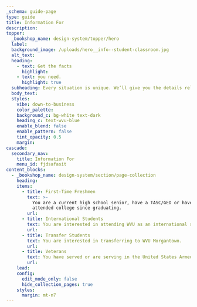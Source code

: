 ```yaml
---
_schema: guide-page
type: guide
title: Information For
description:
topper:
  _bookshop_name: design-system/topper/hero
  label:
  background_image: /uploads/hero__info--student-classroom.jpg
  alt_text:
  heading:
    - text: Get the facts
      highlight:
    - text: you need.
      highlight: true
  subheading: Every situation is unique. We’ll give you the details relevant to yours.
  body_text:
  styles:
    vibe: down-to-business
    color_palette:
    background_c: bg-white text-dark
    heading_c: text-wvu-blue
    enable_blend: false
    enable_pattern: false
    tint_opacity: 0.5
    margin:
cascade:
  secondary_nav:
    title: Information For
    menu_id: fjdsafasit
content_blocks:
  - _bookshop_name: design-system/section/page-collection
    heading:
    items:
      - title: First-Time Freshmen
        text: >-
          You are a current high school senior, have a TASC/GED or haven't
          attended college since graduating.
        url:
      - title: International Students
        text: You are interested in attending WVU as an international student.
        url:
      - title: Transfer Students
        text: You are interested in transferring to WVU Morgantown.
        url:
      - title: Veterans
        text: You have served or are serving in the United States Armed Forces.
        url:
    lead:
    config:
      edit_mode_only: false
      hide_collection_pages: true
    styles:
      margin: mt-n7
---
```

